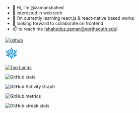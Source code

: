 - 👋 Hi, I’m @zamanshahed
- 👀 interested in web tech
- 🌱 I’m currently learning react.js & react-native based works
- 💞️ looking forward to collaborate on frontend
- 📫 to reach me (shaheduz.zaman@northsouth.edu)

[<img src='https://cdn.jsdelivr.net/npm/simple-icons@3.0.1/icons/github.svg' alt='github' height='40'>](https://github.com/zamanshahed)  

<a href='https://archiveprogram.github.com/'><img src='https://raw.githubusercontent.com/acervenky/animated-github-badges/master/assets/acbadge.gif' width='40' height='40'></a> 

[![Top Langs](https://github-readme-stats.vercel.app/api/top-langs/?username=zamanshahed)](https://github.com/anuraghazra/github-readme-stats)

![GitHub stats](https://github-readme-stats.vercel.app/api?username=zamanshahed&show_icons=true)  

![GitHub Activity Graph](https://activity-graph.herokuapp.com/graph?username=zamanshahed)  

![GitHub metrics](https://metrics.lecoq.io/zamanshahed)  

![GitHub streak stats](https://streak-stats.demolab.com/?user=zamanshahed)  




<!---
zamanshahed/zamanshahed is a ✨ special ✨ repository because its `README.md` (this file) appears on your GitHub profile.
You can click the Preview link to take a look at your changes.
--->
